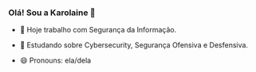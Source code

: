### Olá! Sou a Karolaine 👋

- 🔭 Hoje trabalho com Segurança da Informação.
- 🌱 Estudando sobre Cybersecurity, Segurança Ofensiva e Desfensiva.

- 😄 Pronouns: ela/dela

